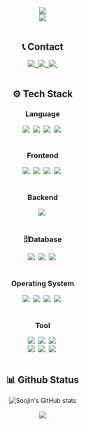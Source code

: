 <!-- 헤더 -->
<div align="center">
  <img src="https://capsule-render.vercel.app/api?type=speech&color=auto&height=150&section=header&text=Soojin's%20Github&fontSize=70" />
</div>

<div align="center">
    <img src="https://readme-typing-svg.demolab.com/?lines=Welcome+to+Soojin's+Github" />
</div>

<br>

<h2 align="center"> 📞 Contact </h2>
<div align="center">
  <a href="https://velog.io/@hsjsstn">
    <img src="https://img.shields.io/badge/Velog-1EBC8F?style=for-the-badge&logo=velog&logoColor=white" />&nbsp
  </a>
  <a href="mailto:sjhan034@naver.com">
    <img
      src="https://img.shields.io/badge/sjhan034@naver.com-2DB400?style=for-the-badge&logo=naver&logoColor=white"/>&nbsp
  </a>
  <a href="">
    <img
      src="https://img.shields.io/badge/sooziin-7289da?style=for-the-badge&logo=discord&logoColor=white"/>&nbsp
  </a>
</div>

<br>

<h2 align="center">⚙️ Tech Stack </h2>
<!-- Language -->
<h3 align="center">Language</h3>
<div align="center">
  <img src="https://img.shields.io/badge/python-3670A0?style=for-the-badge&logo=python&logoColor=ffdd54" />&nbsp
  <img src="https://img.shields.io/badge/java-%23ED8B00.svg?style=for-the-badge&logo=openjdk&logoColor=white" />&nbsp
  <img src="https://img.shields.io/badge/c-%2300599C.svg?style=for-the-badge&logo=c&logoColor=white" />&nbsp
  <img src="https://img.shields.io/badge/javascript-%23323330.svg?style=for-the-badge&logo=javascript&logoColor=%23F7DF1E" />&nbsp
</div>

<br>

<!-- Frontend -->
<h3 align="center">Frontend</h3>
<div align="center">
  <img src="https://img.shields.io/badge/html5-%23E34F26.svg?style=for-the-badge&logo=html5&logoColor=white" />&nbsp
  <img src="https://img.shields.io/badge/css3-%231572B6.svg?style=for-the-badge&logo=css3&logoColor=white" />&nbsp
  <img src="https://img.shields.io/badge/tailwindcss-%2338B2AC.svg?style=for-the-badge&logo=tailwind-css&logoColor=white" />&nbsp
  <img src="https://img.shields.io/badge/react-%2320232a.svg?style=for-the-badge&logo=react&logoColor=%2361DAFB" />&nbsp
</div>

<br>

<!-- Backend -->
<h3 align="center">Backend</h3>
<div align="center">
  <img src="https://img.shields.io/badge/flask-%23000.svg?style=for-the-badge&logo=flask&logoColor=white" />&nbsp
</div>

<br>

<!-- Database -->
<h3 align="center">🗄Database</h3>
<div align="center">
  <img src="https://img.shields.io/badge/mysql-4479A1.svg?style=for-the-badge&logo=mysql&logoColor=white" />&nbsp
  <img src="https://img.shields.io/badge/sqlite-%2307405e.svg?style=for-the-badge&logo=sqlite&logoColor=white" />&nbsp
  <img src="https://img.shields.io/badge/MariaDB-003545?style=for-the-badge&logo=mariadb&logoColor=white" />&nbsp
</div>

<br>

<!-- OS -->
<h3 align="center">Operating System</h3>
<div align="center">
  <img src="https://img.shields.io/badge/Linux-FCC624?style=for-the-badge&logo=linux&logoColor=black" />&nbsp
  <img src="https://img.shields.io/badge/Ubuntu-E95420?style=for-the-badge&logo=ubuntu&logoColor=white" />&nbsp
  <img src="https://img.shields.io/badge/mac%20os-000000?style=for-the-badge&logo=macos&logoColor=F0F0F0" />&nbsp
  <img src="https://img.shields.io/badge/Red%20Hat-EE0000?style=for-the-badge&logo=redhat&logoColor=white" />&nbsp
</div>

<br>

<!-- Tool -->
<h3 align="center">Tool</h3>
<div align="center">
  <img src="https://img.shields.io/badge/git-%23F05033.svg?style=for-the-badge&logo=git&logoColor=white" />&nbsp
  <img src="https://img.shields.io/badge/github-%23121011.svg?style=for-the-badge&logo=github&logoColor=white" />&nbsp
  <img src="https://img.shields.io/badge/VSCode-2C2C32.svg?style=for-the-badge&logo=visual-studio-code&logoColor=22ABF3" />&nbsp
  <br>
  <img src="https://img.shields.io/badge/unity-%23000000.svg?style=for-the-badge&logo=unity&logoColor=white" />&nbsp
  <img src="https://img.shields.io/badge/Notion-%23000000.svg?style=for-the-badge&logo=notion&logoColor=white" />&nbsp
  <img src="https://img.shields.io/badge/figma-%23F24E1E.svg?style=for-the-badge&logo=figma&logoColor=white" />&nbsp
</div>

<br>

<h2 align="center"> 📊 Github Status </h2>

<div align="center">
  <img src="https://github-readme-stats.vercel.app/api?username=hsjsstn&show_icons=true&theme=radical" alt="Soojin's GitHub stats" />
</div>
<br>
<!-- Top Languages -->
<div align="center">
  <img src="https://github-readme-stats.vercel.app/api/top-langs/?username=hsjsstn&layout=compact" />
</div>
